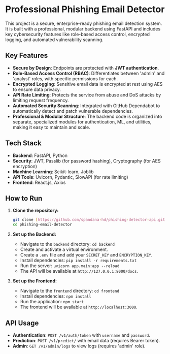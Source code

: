# Professional Phishing Email Detector

This project is a secure, enterprise-ready phishing email detection system. It is built with a professional, modular backend using FastAPI and includes key cybersecurity features like role-based access control, encrypted logging, and automated vulnerability scanning.

## Key Features

- **Secure by Design**: Endpoints are protected with **JWT authentication**.
- **Role-Based Access Control (RBAC)**: Differentiates between 'admin' and 'analyst' roles, with specific permissions for each.
- **Encrypted Logging**: Sensitive email data is encrypted at rest using AES to ensure data privacy.
- **API Rate Limiting**: Protects the service from abuse and DoS attacks by limiting request frequency.
- **Automated Security Scanning**: Integrated with GitHub Dependabot to automatically detect and patch vulnerable dependencies.
- **Professional & Modular Structure**: The backend code is organized into separate, specialized modules for authentication, ML, and utilities, making it easy to maintain and scale.

## Tech Stack

- **Backend**: FastAPI, Python
- **Security**: JWT, Passlib (for password hashing), Cryptography (for AES encryption)
- **Machine Learning**: Scikit-learn, Joblib
- **API Tools**: Uvicorn, Pydantic, SlowAPI (for rate limiting)
- **Frontend**: React.js, Axios

## How to Run

1.  **Clone the repository:**
    ```bash
    git clone [https://github.com/spandana-hd/phishing-detector-api.git](https://github.com/spandana-hd/phishing-detector-api.git)
    cd phishing-email-detector
    ```

2.  **Set up the Backend:**
    - Navigate to the `backend` directory: `cd backend`
    - Create and activate a virtual environment.
    - Create a `.env` file and add your `SECRET_KEY` and `ENCRYPTION_KEY`.
    - Install dependencies: `pip install -r requirements.txt`
    - Run the server: `uvicorn app.main:app --reload`
    - The API will be available at `http://127.0.0.1:8000/docs`.

3.  **Set up the Frontend:**
    - Navigate to the `frontend` directory: `cd frontend`
    - Install dependencies: `npm install`
    - Run the application: `npm start`
    - The frontend will be available at `http://localhost:3000`.

## API Usage

- **Authentication**: `POST /v1/auth/token` with `username` and `password`.
- **Prediction**: `POST /v1/predict/` with email data (requires Bearer token).
- **Admin**: `GET /v1/admin/logs` to view logs (requires 'admin' role).